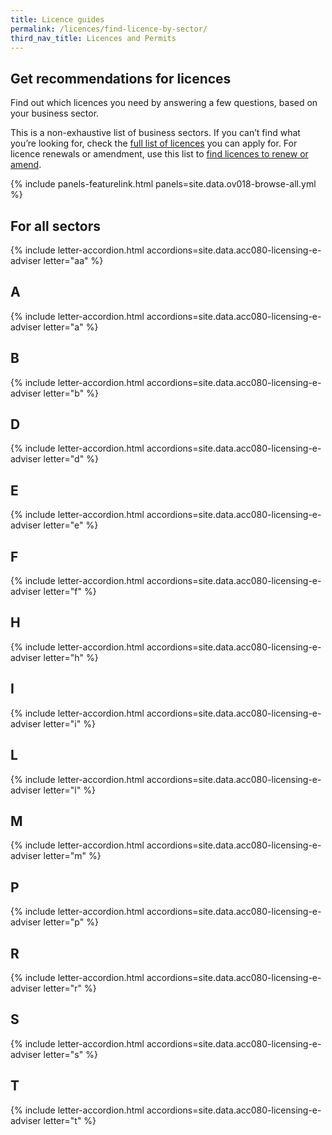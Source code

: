 ```yaml
---
title: Licence guides
permalink: /licences/find-licence-by-sector/
third_nav_title: Licences and Permits
---
```


## Get recommendations for licences

Find out which licences you need by answering a few questions, based on your business sector.

This is a non-exhaustive list of business sectors. If you can’t find what you’re looking for, check the [full list of licences](/licences/find-licence-by-agency/?src=lic_guide_writeup) you can apply for. For licence renewals or amendment, use this list to [find licences to renew or amend](/licences/renew-amend-licence/?src=lic_guide_writeup).

{% include panels-featurelink.html panels=site.data.ov018-browse-all.yml %}

## For all sectors

{% include letter-accordion.html accordions=site.data.acc080-licensing-e-adviser letter="aa" %}

## A

{% include letter-accordion.html accordions=site.data.acc080-licensing-e-adviser letter="a" %}

## B

{% include letter-accordion.html accordions=site.data.acc080-licensing-e-adviser letter="b" %}

## D

{% include letter-accordion.html accordions=site.data.acc080-licensing-e-adviser letter="d" %}

## E

{% include letter-accordion.html accordions=site.data.acc080-licensing-e-adviser letter="e" %}

## F

{% include letter-accordion.html accordions=site.data.acc080-licensing-e-adviser letter="f" %}

## H

{% include letter-accordion.html accordions=site.data.acc080-licensing-e-adviser letter="h" %}

## I

{% include letter-accordion.html accordions=site.data.acc080-licensing-e-adviser letter="i" %}

## L

{% include letter-accordion.html accordions=site.data.acc080-licensing-e-adviser letter="l" %}

## M

{% include letter-accordion.html accordions=site.data.acc080-licensing-e-adviser letter="m" %}

## P

{% include letter-accordion.html accordions=site.data.acc080-licensing-e-adviser letter="p" %}

## R

{% include letter-accordion.html accordions=site.data.acc080-licensing-e-adviser letter="r" %}

## S

{% include letter-accordion.html accordions=site.data.acc080-licensing-e-adviser letter="s" %}

## T

{% include letter-accordion.html accordions=site.data.acc080-licensing-e-adviser letter="t" %}

<script src="/jquery/jquery.min.js"></script>
<script src="/jquery/bp-menu-new-tab.js"></script>
